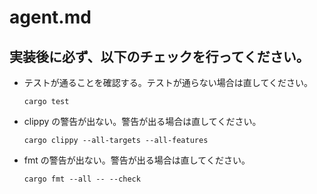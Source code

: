 # agent.md

## 実装後に必ず、以下のチェックを行ってください。

- テストが通ることを確認する。テストが通らない場合は直してください。
  ```
  cargo test
  ```

- clippy の警告が出ない。警告が出る場合は直してください。
  ```
  cargo clippy --all-targets --all-features
  ```

- fmt の警告が出ない。警告が出る場合は直してください。
  ```
  cargo fmt --all -- --check
  ```